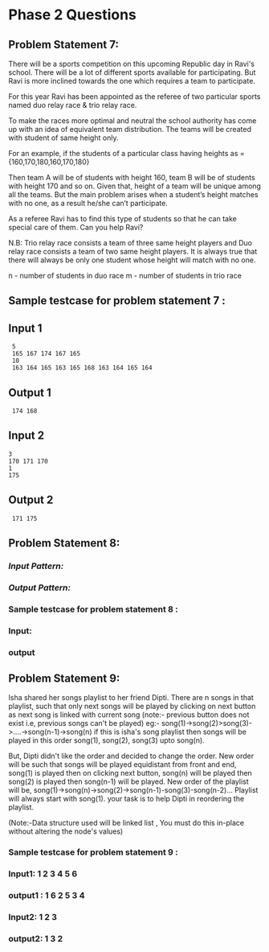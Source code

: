 # Phase 2 Questions

## Problem Statement 7:
There will be a sports competition on this upcoming Republic day in Ravi's school. There will be a lot of different sports available for participating. But Ravi is more inclined towards the one which requires a team to participate.

For this year Ravi has been appointed as the referee of two particular sports named duo relay race & trio relay race.

To make the races more optimal and neutral the school authority has come up with an idea of equivalent team distribution. The teams will be created with student of same height only.

For an example, if the students of a particular class having heights as = {160,170,180,160,170,180}

Then team A will be of students with height 160, team B will be of students with height 170 and so on. Given that, height of a team will be unique among all the teams.
But the main problem arises when a student’s height matches with no one, as a result he/she can’t participate.

As a referee Ravi has to find this type of students so that he can take special care of them.
Can you help Ravi?

N.B: Trio relay race consists a team of three same height players and Duo relay race consists a team of two same height players.
It is always true that there will always be only one student whose height will match with no one.


n - number of students in duo race
m - number of students in trio race
 
## Sample testcase for problem statement 7 :

## Input 1

     5
     165 167 174 167 165
     10
     163 164 165 163 165 168 163 164 165 164


## Output 1

     174 168

## Input 2

    3
    170 171 170
    1
    175


## Output 2

     171 175
  
      
      
## Problem Statement 8:


### *Input Pattern:*


### *Output Pattern:*


### Sample testcase for problem statement 8 :

  ### Input:
  

  ### output

   
   
## Problem Statement 9:
Isha shared her songs playlist to her friend Dipti.
There are n songs in that playlist, such that only next songs
will be played by clicking on next button as next song is linked with current song
(note:- previous button does not exist i.e, previous songs can't be played)
 eg:- song(1)->song(2)>song(3)->....->song(n-1)->song(n) if this is isha's song playlist
 then songs will be played in this order song(1), song(2), song(3) upto song(n).
 
 But, Dipti didn't like the order and decided to change the order.
 New order will be such that songs will be played equidistant from front and end,
 song(1) is played then on clicking next button, song(n) will be played
 then song(2) is played then song(n-1) will be played.
 New order of the playlist will be,
 song(1)->song(n)->song(2)->song(n-1)-song(3)-song(n-2)...
 Playlist will always start with song(1).
 your task is to help Dipti in reordering the playlist.
 
 (Note:-Data structure used will be linked list , You must do this in-place without
 altering the node's values)


### Sample testcase for problem statement 9 :

  ### Input1: 1 2 3 4 5 6
    
     
   ### output1 : 1 6 2 5 3 4
   
   ### Input2: 1 2 3 
   
   ### output2: 1 3 2 
    
   
   
      
